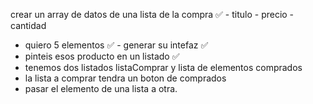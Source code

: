 crear un array de datos de una lista de la compra ✅
          - titulo
          - precio
          - cantidad
- quiero 5 elementos ✅
      - generar su intefaz ✅
- pinteis esos producto en un listado ✅
- tenemos dos listados listaComprar y lista de elementos comprados
- la lista a comprar tendra un boton de comprados
- pasar el elemento de una lista a otra.
